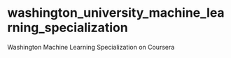 # washington_university_machine_learning_specialization
Washington Machine Learning Specialization on Coursera
